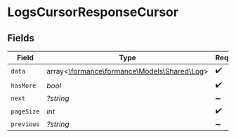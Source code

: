# LogsCursorResponseCursor


## Fields

| Field                                                                     | Type                                                                      | Required                                                                  | Description                                                               | Example                                                                   |
| ------------------------------------------------------------------------- | ------------------------------------------------------------------------- | ------------------------------------------------------------------------- | ------------------------------------------------------------------------- | ------------------------------------------------------------------------- |
| `data`                                                                    | array<[\formance\formance\Models\Shared\Log](../../Models/Shared/Log.md)> | :heavy_check_mark:                                                        | N/A                                                                       |                                                                           |
| `hasMore`                                                                 | *bool*                                                                    | :heavy_check_mark:                                                        | N/A                                                                       | false                                                                     |
| `next`                                                                    | *?string*                                                                 | :heavy_minus_sign:                                                        | N/A                                                                       |                                                                           |
| `pageSize`                                                                | *int*                                                                     | :heavy_check_mark:                                                        | N/A                                                                       | 15                                                                        |
| `previous`                                                                | *?string*                                                                 | :heavy_minus_sign:                                                        | N/A                                                                       | YXVsdCBhbmQgYSBtYXhpbXVtIG1heF9yZXN1bHRzLol=                              |